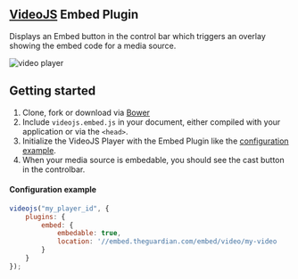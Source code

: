 ## [VideoJS](http://www.videojs.com) Embed Plugin
Displays an Embed button in the control bar which triggers an overlay showing the embed code for a media source.

![video player](http://cl.ly/image/1p3Q3Z1O0I1U/Google%20Chrome%2029.jpg)

## Getting started
1. Clone, fork or download via [Bower](http://bower.io/)
2. Include `videojs.embed.js` in your document, either compiled with your application or via the `<head>`.
3. Initialize the VideoJS Player with the Embed Plugin like the [configuration example](#configuration-example).
4. When your media source is embedable, you should see the cast button in the controlbar.

#### Configuration example
```javascript
videojs("my_player_id", {
  	plugins: {
        embed: {
            embedable: true,
            location: '//embed.theguardian.com/embed/video/my-video
        }
    }
});
```
